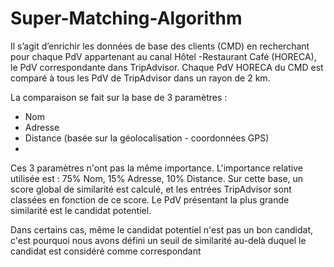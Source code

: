 # Super-Matching-Algorithm

Il s’agit d’enrichir les données de base des clients (CMD) en recherchant pour chaque 
PdV appartenant au canal Hôtel -Restaurant Café (HORECA), le PdV correspondante dans TripAdvisor. 
Chaque PdV HORECA du CMD est comparé à tous les PdV de TripAdvisor dans un 
rayon de 2 km.

La comparaison se fait sur la base de 3 paramètres :
- Nom
- Adresse
- Distance (basée sur la géolocalisation - coordonnées GPS)
- 
Ces 3 paramètres n'ont pas la même importance. L'importance relative utilisée est : 75% 
Nom, 15% Adresse, 10% Distance.
Sur cette base, un score global de similarité est calculé, et les entrées TripAdvisor 
sont classées en fonction de ce score. Le PdV présentant la plus grande similarité est le 
candidat potentiel.

Dans certains cas, même le candidat potentiel n'est pas un bon candidat, c'est 
pourquoi nous avons défini un seuil de similarité au-delà duquel le candidat est 
considéré comme correspondant
